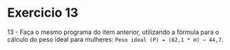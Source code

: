 # Exercicio 13

13 - Faça o mesmo programa do item anterior, utilizando a fórmula para o cálculo do peso ideal para mulheres:
`Peso ideal (P) = (62,1 * H) – 44,7`.